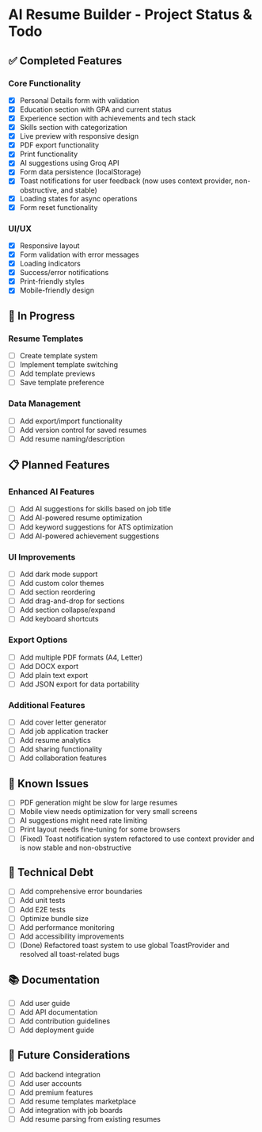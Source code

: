 # AI Resume Builder - Project Status & Todo

## ✅ Completed Features

### Core Functionality
- [x] Personal Details form with validation
- [x] Education section with GPA and current status
- [x] Experience section with achievements and tech stack
- [x] Skills section with categorization
- [x] Live preview with responsive design
- [x] PDF export functionality
- [x] Print functionality
- [x] AI suggestions using Groq API
- [x] Form data persistence (localStorage)
- [x] Toast notifications for user feedback (now uses context provider, non-obstructive, and stable)
- [x] Loading states for async operations
- [x] Form reset functionality

### UI/UX
- [x] Responsive layout
- [x] Form validation with error messages
- [x] Loading indicators
- [x] Success/error notifications
- [x] Print-friendly styles
- [x] Mobile-friendly design

## 🚧 In Progress

### Resume Templates
- [ ] Create template system
- [ ] Implement template switching
- [ ] Add template previews
- [ ] Save template preference

### Data Management
- [ ] Add export/import functionality
- [ ] Add version control for saved resumes
- [ ] Add resume naming/description

## 📋 Planned Features

### Enhanced AI Features
- [ ] Add AI suggestions for skills based on job title
- [ ] Add AI-powered resume optimization
- [ ] Add keyword suggestions for ATS optimization
- [ ] Add AI-powered achievement suggestions

### UI Improvements
- [ ] Add dark mode support
- [ ] Add custom color themes
- [ ] Add section reordering
- [ ] Add drag-and-drop for sections
- [ ] Add section collapse/expand
- [ ] Add keyboard shortcuts

### Export Options
- [ ] Add multiple PDF formats (A4, Letter)
- [ ] Add DOCX export
- [ ] Add plain text export
- [ ] Add JSON export for data portability

### Additional Features
- [ ] Add cover letter generator
- [ ] Add job application tracker
- [ ] Add resume analytics
- [ ] Add sharing functionality
- [ ] Add collaboration features

## 🐛 Known Issues
- [ ] PDF generation might be slow for large resumes
- [ ] Mobile view needs optimization for very small screens
- [ ] AI suggestions might need rate limiting
- [ ] Print layout needs fine-tuning for some browsers
- [ ] (Fixed) Toast notification system refactored to use context provider and is now stable and non-obstructive

## 🔧 Technical Debt
- [ ] Add comprehensive error boundaries
- [ ] Add unit tests
- [ ] Add E2E tests
- [ ] Optimize bundle size
- [ ] Add performance monitoring
- [ ] Add accessibility improvements
- [ ] (Done) Refactored toast system to use global ToastProvider and resolved all toast-related bugs

## 📚 Documentation
- [ ] Add user guide
- [ ] Add API documentation
- [ ] Add contribution guidelines
- [ ] Add deployment guide

## 🎯 Future Considerations
- [ ] Add backend integration
- [ ] Add user accounts
- [ ] Add premium features
- [ ] Add resume templates marketplace
- [ ] Add integration with job boards
- [ ] Add resume parsing from existing resumes 